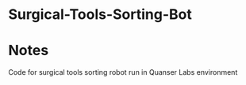 # Surgical-Tools-Sorting-Bot

<h1> Notes </h1>
Code for surgical tools sorting robot run in Quanser Labs environment 
